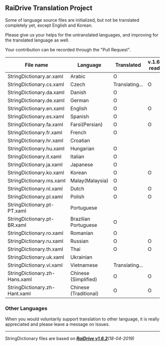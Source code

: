 ## RaiDrive Translation Project

Some of language source files are initialized, but not be translated completely yet, except English and Korean.

Please give us your helps for the untranslated languages, and improving for the translated language as well.

Your contribution can be recorded through the "Pull Request".

File name | Language | Translated | v.1.6.x ready|
----------|----------|------------|---------
StringDictionary.ar.xaml | Arabic | O |
StringDictionary.cs.xaml | Czech | Translating... | O 
StringDictionary.da.xaml | Danish | O |
StringDictionary.de.xaml | German | O |
StringDictionary.en.xaml | English | O | O
StringDictionary.es.xaml | Spanish | O |
StringDictionary.fa.xaml | Farsi(Persian) | O | O
StringDictionary.fr.xaml | French | O |
StringDictionary.hr.xaml | Croatian |  |  
StringDictionary.hu.xaml | Hungarian | O | 
StringDictionary.it.xaml | Italian | O |
StringDictionary.ja.xaml | Japanese | O |
StringDictionary.ko.xaml | Korean | O | O
StringDictionary.ms.xaml | Malay(Malaysia) | O
StringDictionary.nl.xaml | Dutch | O | O
StringDictionary.pl.xaml | Polish | O | O 
StringDictionary.pt-PT.xaml | Portuguese |   |
StringDictionary.pt-BR.xaml | Brazilian Portuguese | O |
StringDictionary.ro.xaml | Romanian | O |
StringDictionary.ru.xaml | Russian | O | O |
StringDictionary.th.xaml | Thai | O | O |
StringDictionary.uk.xaml | Ukrainian |  |
StringDictionary.vi.xaml | Vietnamese | Translating... |
StringDictionary.zh-Hans.xaml | Chinese (Simplified) | O | O 
StringDictionary.zh-Hant.xaml | Chinese (Traditional) | O | O

### Other Languages 
When you would voluntarily support translation to other language, it is really appreciated and please leave a message on Issues. 

---
StringDictionary files are based on _[**RaiDrive v1.6.2**](https://www.raidrive.com/download/)(18-04-2019)_
